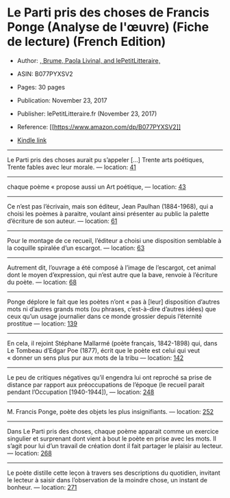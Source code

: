 # Le Parti pris des choses de Francis Ponge (Analyse de l'œuvre) (Fiche de lecture) (French Edition)

* Author: [, Brume, Paola Livinal, and lePetitLitteraire,](https://www.amazon.com/Paola-Livinal/e/B0874SS1F1/ref=dp_byline_cont_ebooks_2)
* ASIN: B077PYXSV2

* Pages: 30 pages
* Publication: November 23, 2017
* Publisher: lePetitLitteraire.fr (November 23, 2017)
* Reference: [[https://www.amazon.com/dp/B077PYXSV2]]
* [Kindle link](kindle://book?action=open&asin=B077PYXSV2)


---
Le Parti pris des choses aurait pu s’appeler […] Trente arts poétiques, Trente fables avec leur morale. — location: [41](kindle://book?action=open&asin=B077PYXSV2&location=41)

---
chaque poème « propose aussi un Art poétique, — location: [43](kindle://book?action=open&asin=B077PYXSV2&location=43)

---
Ce n’est pas l’écrivain, mais son éditeur, Jean Paulhan (1884-1968), qui a choisi les poèmes à paraitre, voulant ainsi présenter au public la palette d’écriture de son auteur. — location: [61](kindle://book?action=open&asin=B077PYXSV2&location=61)

---
Pour le montage de ce recueil, l’éditeur a choisi une disposition semblable à la coquille spiralée d’un escargot. — location: [63](kindle://book?action=open&asin=B077PYXSV2&location=63)

---
Autrement dit, l’ouvrage a été composé à l’image de l’escargot, cet animal dont le moyen d’expression, qui n’est autre que la bave, renvoie à l’écriture du poète. — location: [68](kindle://book?action=open&asin=B077PYXSV2&location=68)

---
Ponge déplore le fait que les poètes n’ont « pas à [leur] disposition d’autres mots ni d’autres grands mots (ou phrases, c’est-à-dire d’autres idées) que ceux qu’un usage journalier dans ce monde grossier depuis l’éternité prostitue — location: [139](kindle://book?action=open&asin=B077PYXSV2&location=139)

---
En cela, il rejoint Stéphane Mallarmé (poète français, 1842-1898) qui, dans Le Tombeau d’Edgar Poe (1877), écrit que le poète est celui qui veut « donner un sens plus pur aux mots de la tribu — location: [142](kindle://book?action=open&asin=B077PYXSV2&location=142)

---
Le peu de critiques négatives qu’il engendra lui ont reproché sa prise de distance par rapport aux préoccupations de l’époque (le recueil parait pendant l’Occupation [1940-1944]), — location: [248](kindle://book?action=open&asin=B077PYXSV2&location=248)

---
M. Francis Ponge, poète des objets les plus insignifiants. — location: [252](kindle://book?action=open&asin=B077PYXSV2&location=252)

---
Dans Le Parti pris des choses, chaque poème apparait comme un exercice singulier et surprenant dont vient à bout le poète en prise avec les mots. Il s’agit pour lui d’un travail de création dont il fait partager le plaisir au lecteur. — location: [268](kindle://book?action=open&asin=B077PYXSV2&location=268)

---
Le poète distille cette leçon à travers ses descriptions du quotidien, invitant le lecteur à saisir dans l’observation de la moindre chose, un instant de bonheur. — location: [271](kindle://book?action=open&asin=B077PYXSV2&location=271)

